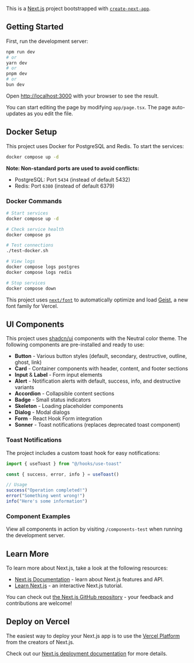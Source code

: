 This is a [Next.js](https://nextjs.org) project bootstrapped with [`create-next-app`](https://nextjs.org/docs/app/api-reference/cli/create-next-app).

## Getting Started

First, run the development server:

```bash
npm run dev
# or
yarn dev
# or
pnpm dev
# or
bun dev
```

Open [http://localhost:3000](http://localhost:3000) with your browser to see the result.

You can start editing the page by modifying `app/page.tsx`. The page auto-updates as you edit the file.

## Docker Setup

This project uses Docker for PostgreSQL and Redis. To start the services:

```bash
docker compose up -d
```

**Note: Non-standard ports are used to avoid conflicts:**
- PostgreSQL: Port `5434` (instead of default 5432)
- Redis: Port `6380` (instead of default 6379)

### Docker Commands

```bash
# Start services
docker compose up -d

# Check service health
docker compose ps

# Test connections
./test-docker.sh

# View logs
docker compose logs postgres
docker compose logs redis

# Stop services
docker compose down
```

This project uses [`next/font`](https://nextjs.org/docs/app/building-your-application/optimizing/fonts) to automatically optimize and load [Geist](https://vercel.com/font), a new font family for Vercel.

## UI Components

This project uses [shadcn/ui](https://ui.shadcn.com/) components with the Neutral color theme. The following components are pre-installed and ready to use:

- **Button** - Various button styles (default, secondary, destructive, outline, ghost, link)
- **Card** - Container components with header, content, and footer sections
- **Input** & **Label** - Form input elements
- **Alert** - Notification alerts with default, success, info, and destructive variants
- **Accordion** - Collapsible content sections
- **Badge** - Small status indicators
- **Skeleton** - Loading placeholder components
- **Dialog** - Modal dialogs
- **Form** - React Hook Form integration
- **Sonner** - Toast notifications (replaces deprecated toast component)

### Toast Notifications

The project includes a custom toast hook for easy notifications:

```typescript
import { useToast } from "@/hooks/use-toast"

const { success, error, info } = useToast()

// Usage
success("Operation completed!")
error("Something went wrong!")
info("Here's some information")
```

### Component Examples

View all components in action by visiting `/components-test` when running the development server.

## Learn More

To learn more about Next.js, take a look at the following resources:

- [Next.js Documentation](https://nextjs.org/docs) - learn about Next.js features and API.
- [Learn Next.js](https://nextjs.org/learn) - an interactive Next.js tutorial.

You can check out [the Next.js GitHub repository](https://github.com/vercel/next.js) - your feedback and contributions are welcome!

## Deploy on Vercel

The easiest way to deploy your Next.js app is to use the [Vercel Platform](https://vercel.com/new?utm_medium=default-template&filter=next.js&utm_source=create-next-app&utm_campaign=create-next-app-readme) from the creators of Next.js.

Check out our [Next.js deployment documentation](https://nextjs.org/docs/app/building-your-application/deploying) for more details.
